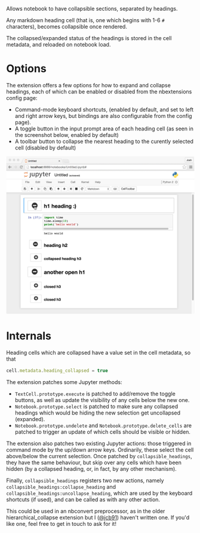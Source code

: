 Allows notebook to have collapsible sections, separated by headings.

Any markdown heading cell (that is, one which begins with 1-6 `#` characters),
becomes collapsible once rendered.

The collapsed/expanded status of the headings is stored in the cell metadata,
and reloaded on notebook load.


Options
=======

The extension offers a few options for how to expand and collapse headings,
each of which can be enabled or disabled from the nbextensions config page:

* Command-mode keyboard shortcuts, (enabled by default, and set to left and
  right arrow keys, but bindings are also configurable from the config page).
* A toggle button in the input prompt area of each heading cell (as seen in the
  screenshot below, enabled by default)
* A toolbar button to collapse the nearest heading to the curently selected
  cell (disabled by default)

![screenshot](screenshot.png)


Internals
=========

Heading cells which are collapsed have a value set in the cell metadata, so
that

```javascript
cell.metadata.heading_collapsed = true
```

The extension patches some Jupyter methods:
* `TextCell.prototype.execute` is patched to add/remove the toggle buttons,
  as well as update the visibility of any cells below the new one.
* `Notebook.prototype.select` is patched to make sure any collapsed headings
  which would be hiding the new selection get uncollapsed (expanded).
* `Notebook.prototype.undelete` and `Notebook.prototype.delete_cells` are
  patched to trigger an update of which cells should be visible or hidden.

The extension also patches two existing Jupyter actions: those triggered in
command mode by the up/down arrow keys. Ordinarily, these select the cell
above/below the current selection. Once patched by `collapsible_headings`, they
have the same behaviour, but skip over any cells which have been hidden (by a
collapsed heading, or, in fact, by any other mechanism).

Finally, `collapsible_headings` registers two new actions, namely
`collapsible_headings:collapse_heading` and
`collapsible_headings:uncollapse_heading`, which are used by the keyboard
shortcuts (if used), and can be called as with any other action.

This could be used in an nbconvert preprocessor, as in the older
hierarchical_collapse extension but I
([@jcb91](https://github.com/jcb91)) haven't written one.
If you'd like one, feel free to get in touch to ask for it!
